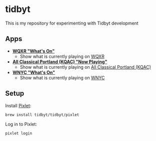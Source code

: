 # tidbyt

This is my repository for experimenting with Tidbyt development

## Apps

- [**WQXR "What's On"**](/wqxr/)
  - Show what is currently playing on [WQXR](https://wqxr.org)
- [**All Classical Portland (KQAC) "Now Playing"**](/kqac/)
  - Show what is currently playing on [All Classical Portland (KQAC)](https://allclassical.org)
- [**WNYC "What's On"**](/wnyc/)
  - Show what is currently playing on [WNYC](https://wnyc.org)

## Setup

Install [Pixlet](https://tidbyt.dev/docs/build/installing-pixlet):

```zsh
brew install tidbyt/tidbyt/pixlet
```

Log in to Pixlet:

```
pixlet login
```
